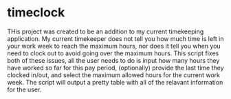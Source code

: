 # timeclock

THis project was created to be an addition to my current timekeeping application. My current timekeeper does not tell you how much time is left in your work week to reach the maximum hours, nor does it tell you when you need to clock out to avoid going over the maximum hours. This script fixes both of these issues, all the user needs to do is input how many hours they have worked so far for this pay period, (optionally) provide the last time they clocked in/out, and select the maximum allowed hours for the current work week. The script will output a pretty table with all of the relavant information for the user.
